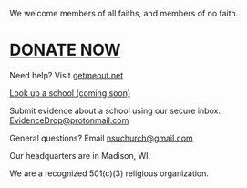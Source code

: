 We welcome members of all faiths, and members of no faith. 

# [DONATE NOW](https://www.paypal.com/donate?hosted_button_id=W4F5D3Q8EKJHC)

Need help? Visit [getmeout.net](https://www.getmeout.net/)

[Look up a school (coming soon)](url)

Submit evidence about a school using our secure inbox: EvidenceDrop@protonmail.com

General questions? Email nsuchurch@gmail.com

Our headquarters are in Madison, WI.  

We are a recognized 501(c)(3) religious organization.


